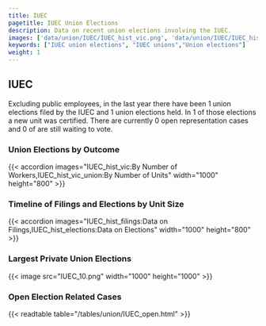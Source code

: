 ```yaml
---
title: IUEC
pagetitle: IUEC Union Elections
description: Data on recent union elections involving the IUEC.
images: ['data/union/IUEC/IUEC_hist_vic.png', 'data/union/IUEC/IUEC_hist_size.png', 'data/union/IUEC/IUEC_10.png']
keywords: ["IUEC union elections", "IUEC unions","Union elections"]
weight: 1
---
```

##  IUEC

Excluding public employees, in the last year there have been 1 union elections filed by the IUEC and 1 union elections held. In 1 of those elections a new unit was certified. There are currently 0 open representation cases and 0 of are still waiting to vote.

### Union Elections by Outcome
{{< accordion images="IUEC_hist_vic:By Number of Workers,IUEC_hist_vic_union:By Number of Units" width="1000" height="800" >}}

### Timeline of Filings and Elections by Unit Size
{{< accordion images="IUEC_hist_filings:Data on Filings,IUEC_hist_elections:Data on Elections" width="1000" height="800" >}}

### Largest Private Union Elections
{{< image src="IUEC_10.png" width="1000" height="1000"  >}}

### Open Election Related Cases
{{< readtable table="/tables/union/IUEC_open.html" >}}

